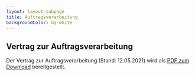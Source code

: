 ```yaml
---
layout: layout-subpage
title: Auftragsverarbeitung
backgroundColor: bg-white
---
```


<article>

# Vertrag zur Auftragsverarbeitung

Der Vertrag zur Auftragsverarbeitung (Stand: 12.05.2021) wird als <a href="/static/av-vertrag-2021-05-21.pdf" class="underline">PDF zum Download</a> bereitgestellt.

</article>
